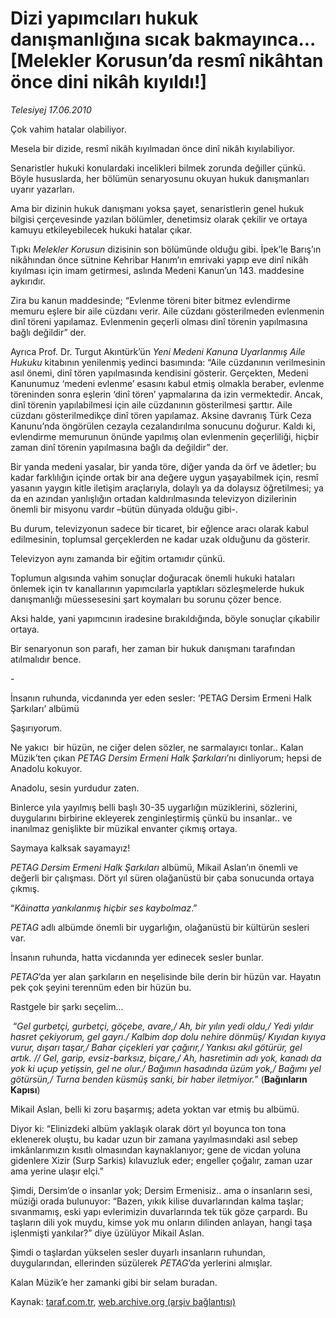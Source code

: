# Dizi yapımcıları hukuk danışmanlığına sıcak bakmayınca... [Melekler Korusun’da resmî nikâhtan önce dini nikâh kıyıldı!] 

*Telesiyej 17.06.2010*

<div class="yazi">
<p>Çok vahim hatalar olabiliyor.</p>
<p>Mesela bir dizide, resmî nikâh kıyılmadan önce dinî nikâh kıyılabiliyor.</p>
<p>Senaristler hukuki konulardaki incelikleri bilmek zorunda değiller çünkü. Böyle hususlarda, her bölümün senaryosunu okuyan hukuk danışmanları  uyarır yazarları.</p>
<p>Ama bir dizinin hukuk danışmanı yoksa şayet, senaristlerin genel hukuk bilgisi çerçevesinde yazılan bölümler, denetimsiz olarak çekilir ve ortaya kamuyu etkileyebilecek hukuki hatalar çıkar.</p>
<p>Tıpkı<i> Melekler Korusun</i> dizisinin son bölümünde olduğu gibi. İpek’le Barış’ın nikâhından önce sütnine Kehribar Hanım’ın emrivaki yapıp eve dinî nikâh kıyılması için imam getirmesi, aslında Medeni Kanun’un 143. maddesine aykırıdır.</p>
<p>Zira bu kanun maddesinde; “Evlenme töreni biter bitmez evlendirme memuru eşlere bir aile cüzdanı verir. Aile cüzdanı gösterilmeden evlenmenin dinî töreni yapılamaz. Evlenmenin geçerli olması dinî törenin yapılmasına bağlı değildir” der.</p>
<p>Ayrıca Prof. Dr. Turgut Akıntürk’ün <i>Yeni Medeni Kanuna Uyarlanmış Aile Hukuku </i>kitabının yenilenmiş yedinci basımında: “Aile cüzdanının verilmesinin asıl önemi, dinî tören yapılmasında kendisini gösterir. Gerçekten, Medeni Kanunumuz ‘medeni evlenme’ esasını kabul etmiş olmakla beraber, evlenme töreninden sonra eşlerin ‘dinî tören’ yapmalarına da izin vermektedir. Ancak, dinî törenin yapılabilmesi için aile cüzdanının gösterilmesi şarttır. Aile cüzdanı gösterilmedikçe dinî tören yapılamaz. Aksine davranış Türk Ceza Kanunu’nda öngörülen cezayla cezalandırılma sonucunu doğurur. Kaldı ki, evlendirme memurunun önünde yapılmış olan evlenmenin geçerliliği, hiçbir zaman dinî törenin yapılmasına bağlı da değildir” der.</p>
<p>Bir yanda medeni yasalar, bir yanda töre, diğer yanda da örf ve âdetler; bu kadar farklılığın içinde ortak bir ana değere uygun yaşayabilmek için, resmî yasanın yaygın kitle iletişim araçlarıyla, dolaylı ya da dolaysız öğretilmesi; ya da en azından yanlışlığın ortadan kaldırılmasında televizyon dizilerinin önemli bir misyonu vardır –bütün dünyada olduğu gibi-.</p>
<p>Bu durum, televizyonun sadece bir ticaret, bir eğlence aracı olarak kabul edilmesinin, toplumsal gerçeklerden ne kadar uzak olduğunu da gösterir.</p>
<p>Televizyon aynı zamanda bir eğitim ortamıdır çünkü.</p>
<p>Toplumun algısında vahim sonuçlar doğuracak önemli hukuki hataları  önlemek için tv kanallarının yapımcılarla yaptıkları sözleşmelerde hukuk danışmanlığı müessesesini şart koymaları bu sorunu çözer bence.</p>
<p>Aksi halde, yani yapımcının iradesine bırakıldığında, böyle sonuçlar çıkabilir ortaya.</p>
<p>Bir senaryonun son parafı, her zaman bir hukuk danışmanı tarafından atılmalıdır bence. <br/></p>
<p>- <br/></p>
<p>İnsanın ruhunda, vicdanında yer eden sesler: ‘PETAG Dersim Ermeni Halk Şarkıları’ albümü <br/></p>
<p>Şaşırıyorum.</p>
<p>Ne yakıcı  bir hüzün, ne ciğer delen sözler, ne sarmalayıcı tonlar.. Kalan Müzik’ten çıkan <i>PETAG Dersim Ermeni Halk Şarkıları</i>’nı dinliyorum; hepsi de Anadolu kokuyor.</p>
<p>Anadolu, sesin yurdudur zaten.</p>
<p>Binlerce yıla yayılmış belli başlı 30-35 uygarlığın müziklerini, sözlerini, duygularını birbirine ekleyerek zenginleştirmiş çünkü bu insanlar.. ve inanılmaz genişlikte bir müzikal envanter çıkmış ortaya.</p>
<p>Saymaya kalksak sayamayız!</p>
<p><i>PETAG Dersim Ermeni Halk Şarkıları</i> albümü, Mikail Aslan’ın önemli ve değerli bir çalışması. Dört yıl süren olağanüstü bir çaba sonucunda ortaya çıkmış.</p>
<p>“<i>Kâinatta yankılanmış hiçbir ses kaybolmaz</i>.”</p>
<p><i>PETAG</i> adlı albümde önemli bir uygarlığın, olağanüstü bir kültürün sesleri var.</p>
<p>İnsanın ruhunda, hatta vicdanında yer edinecek sesler bunlar.</p>
<p><i>PETAG</i>’da yer alan şarkıların en neşelisinde bile derin bir hüzün var. Hayatın pek çok şeyini terennüm eden bir hüzün bu.</p>
<p>Rastgele bir şarkı seçelim...</p>
<p> “<i>Gel gurbetçi, gurbetçi, göçebe, avare,/ Ah, bir yılın yedi oldu,/ Yedi yıldır hasret çekiyorum, gel gayrı./ Kalbim dop dolu nehire dönmüş/ Kıyıdan kıyıya vurur, dışarı taşar,/ Bahar çiçekleri yar çağırır,/ Yankısı akıl götürür, gel artık. // Gel, garip, evsiz-barksız, biçare,/ Ah, hasretimin adı yok, kanadı da yok ki uçup yetişsin, gel ne olur./ Bağımın hasadında üzüm yok,/ Bağımı yel götürsün,/ Turna benden küsmüş sanki, bir haber iletmiyor.</i>” (<b>Bağınların Kapısı</b>)</p>
<p>Mikail Aslan, belli ki zoru başarmış; adeta yoktan var etmiş bu albümü. </p>
<p>Diyor ki: “Elinizdeki albüm yaklaşık olarak dört yıl boyunca ton tona eklenerek oluştu, bu kadar uzun bir zamana yayılmasındaki asıl sebep imkânlarımızın kısıtlı olmasından kaynaklanıyor; gene de vicdan yoluna gidenlere Xizir (Surp Sarkis) kılavuzluk eder; engeller çoğalır, zaman uzar ama yerine ulaşır elçi.”</p>
<p>Şimdi, Dersim’de o insanlar yok; Dersim Ermenisiz.. ama o insanların sesi, müziği orada bulunuyor: “Bazen, yıkık kilise duvarlarından kalma taşlar; sıvanmamış, eski yapı evlerimizin duvarlarında tek tük göze çarpardı. Bu taşların dili yok muydu, kimse yok mu onların dilinden anlayan, hangi taşa işlenmişti yankılar?” diye üzülüyor Mikail Aslan.</p>
<p>Şimdi o taşlardan yükselen sesler duyarlı insanların ruhundan, duygularından, ellerinden süzülerek <i>PETAG</i>’da yerlerini almışlar.</p>
<p>Kalan Müzik’e her zamanki gibi bir selam buradan.</p></div>

Kaynak: [taraf.com.tr](http://www.taraf.com.tr:80/telesiyej/makale-dizi-yapimcilari-hukuk-danismanligina-sicak.htm), [web.archive.org (arşiv bağlantısı)](http://web.archive.org/web/20100619085943/http://www.taraf.com.tr:80/telesiyej/makale-dizi-yapimcilari-hukuk-danismanligina-sicak.htm)
